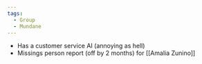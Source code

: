 ```yaml
---
tags:
  - Group
  - Mundane
---
```

- Has a customer service AI (annoying as hell)
- Missings person report (off by 2 months) for [[Amalia Zunino]]